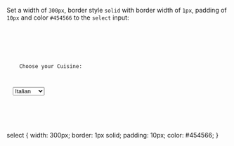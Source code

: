 Set a width of `300px`,
border style `solid`
with border width of `1px`,
padding of `10px`
and
color `#454566`
to the `select` input:

<Editor lang="css" type="exercise">
<code>
<panel lang="html">
<form>
  <p>
    Choose your Cuisine:
  </p>
  <select name="cuisine">
    <option value="Italian">Italian</option>
    <option value="Indian">Indian</option>
    <option value="Mexican">Mexican</option>
    <option value="Chinese">Chinese</option>
  </select>
</form>
</panel>
<panel lang="css">

</panel>
</code>

<solution>
select {
  width: 300px;
  border: 1px solid;
  padding: 10px;
  color: #454566;
}
</solution>
</Editor>